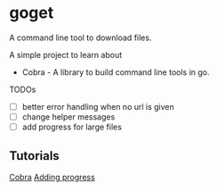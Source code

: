 # goget

A command line tool to download files.

A simple project to learn about
-  Cobra - A library to build command line tools in go.

TODOs
- [ ] better error handling when no url is given
- [ ] change helper messages
- [ ] add progress for large files

## Tutorials
[Cobra](https://www.linode.com/docs/guides/using-cobra/)
[Adding progress](https://golangcode.com/download-a-file-with-progress/)
